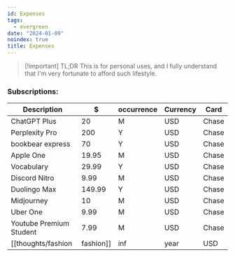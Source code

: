 ```yaml
---
id: Expenses
tags:
  - evergreen
date: "2024-01-09"
noindex: true
title: Expenses
---
```


> [!important] TL;DR
> This is for personal uses, and I fully understand that I'm very fortunate to afford such lifestyle.

### Subscriptions:

| Description | $ | occurrence | Currency | Card |
| ---- | ---- | ---- | ---- | ---- |
| ChatGPT Plus | 20 | M | USD | Chase |
| Perplexity Pro | 200 | Y | USD | Chase |
| bookbear express | 70 | Y | USD | Chase |
| Apple One | 19.95 | M | USD | Chase |
| Vocabulary | 29.99 | Y | USD | Chase |
| Discord Nitro | 9.99 | M | USD | Chase |
| Duolingo Max | 149.99 | Y | USD | Chase |
| Midjourney | 10 | M | USD | Chase |
| Uber One | 9.99 | M | USD | Chase |
| Youtube Premium Student | 7.99 | M | USD | Chase |
| [[thoughts/fashion|fashion]] | $\inf$ | year | USD | Chase |
